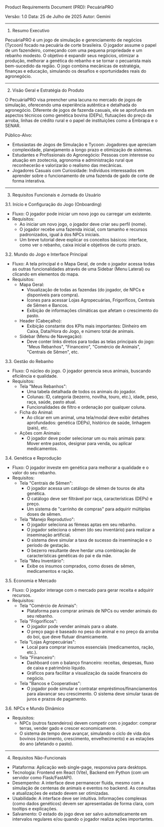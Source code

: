 Product Requirements Document (PRD): PecuáriaPRO

  Versão: 1.0
  Data: 25 de Julho de 2025
  Autor: Gemini

  ---

  1. Resumo Executivo

  PecuáriaPRO é um jogo de simulação e gerenciamento de negócios
  (Tycoon) focado na pecuária de corte brasileira. O jogador assume o
  papel de um fazendeiro, começando com uma pequena propriedade e um
  rebanho modesto. O objetivo é expandir seus negócios, otimizar a
  produção, melhorar a genética do rebanho e se tornar o pecuarista mais
   bem-sucedido da região. O jogo combina mecânicas de estratégia,
  finanças e educação, simulando os desafios e oportunidades reais do
  agronegócio.

  ---

  2. Visão Geral e Estratégia do Produto

  O PecuáriaPRO visa preencher uma lacuna no mercado de jogos de
  simulação, oferecendo uma experiência autêntica e detalhada do
  agronegócio. Diferente de jogos de fazenda casuais, ele se aprofunda
  em aspectos técnicos como genética bovina (DEPs), flutuações do preço
  da arroba, linhas de crédito rural e o papel de instituições como a
  Embrapa e o SENAR.

  Público-Alvo:
   * Entusiastas de Jogos de Simulação e Tycoon: Jogadores que apreciam
     complexidade, planejamento a longo prazo e otimização de sistemas.
   * Estudantes e Profissionais do Agronegócio: Pessoas com interesse ou
     atuação em zootecnia, agronomia e administração rural que
     reconhecerão e valorizarão o realismo das mecânicas.
   * Jogadores Casuais com Curiosidade: Indivíduos interessados em
     aprender sobre o funcionamento de uma fazenda de gado de corte de
     forma interativa.

  ---

  3. Requisitos Funcionais e Jornada do Usuário

  3.1. Início e Configuração do Jogo (Onboarding)
   * Fluxo: O jogador pode iniciar um novo jogo ou carregar um existente.
   * Requisitos:
       * Ao iniciar um novo jogo, o jogador deve criar seu perfil (nome).
       * O jogador recebe uma fazenda inicial, com tamanho e recursos
         padronizados, igual à dos NPCs iniciais.
       * Um breve tutorial deve explicar os conceitos básicos: interface,
         como ver o rebanho, caixa inicial e objetivos de curto prazo.

  3.2. Mundo do Jogo e Interface Principal
   * Fluxo: A tela principal é o Mapa Geral, de onde o jogador acessa
     todas as outras funcionalidades através de uma Sidebar (Menu Lateral)
      ou clicando em elementos do mapa.
   * Requisitos:
       * Mapa Geral:
           * Visualização de todas as fazendas (do jogador, de NPCs e
             disponíveis para compra).
           * Ícones para acessar Lojas Agropecuárias, Frigoríficos,
             Centrais de Sêmen e Bancos.
           * Exibição de informações climáticas que afetam o crescimento
             do pasto.
       * Header (Cabeçalho):
           * Exibição constante dos KPIs mais importantes: Dinheiro em
             Caixa, Data/Hora do Jogo, e número total de animais.
       * Sidebar (Menu de Navegação):
           * Deve conter links diretos para todas as telas principais do
             jogo: "Meus Rebanhos", "Financeiro", "Comércio de Animais",
             "Centrais de Sêmen", etc.

  3.3. Gestão do Rebanho
   * Fluxo: O núcleo do jogo. O jogador gerencia seus animais, buscando
     eficiência e qualidade.
   * Requisitos:
       * Tela "Meus Rebanhos":
           * Uma tabela detalhada de todos os animais do jogador.
           * Colunas: ID, categoria (bezerro, novilha, touro, etc.),
             idade, peso, raça, saúde, pasto atual.
           * Funcionalidades de filtro e ordenação por qualquer coluna.
       * Ficha do Animal:
           * Ao clicar em um animal, uma tela/modal deve exibir detalhes
             aprofundados: genética (DEPs), histórico de saúde, linhagem
             (pais), etc.
       * Ações com Animais:
           * O jogador deve poder selecionar um ou mais animais para:
             Mover entre pastos, designar para venda, ou aplicar
             medicamentos.

  3.4. Genética e Reprodução
   * Fluxo: O jogador investe em genética para melhorar a qualidade e o
     valor do seu rebanho.
   * Requisitos:
       * Tela "Centrais de Sêmen":
           * O jogador acessa um catálogo de sêmen de touros de alta
             genética.
           * O catálogo deve ser filtrável por raça, características
             (DEPs) e preço.
           * Um sistema de "carrinho de compras" para adquirir múltiplas
             doses de sêmen.
       * Tela "Manejo Reprodutivo":
           * O jogador seleciona as fêmeas aptas em seu rebanho.
           * O jogador seleciona o sêmen (do seu inventário) para realizar
              a inseminação artificial.
           * O sistema deve simular a taxa de sucesso da inseminação e o
             período de gestação.
           * O bezerro resultante deve herdar uma combinação de
             características genéticas do pai e da mãe.
       * Tela "Meu Inventário":
           * Exibe os insumos comprados, como doses de sêmen, medicamentos
              e ração.

  3.5. Economia e Mercado
   * Fluxo: O jogador interage com o mercado para gerar receita e adquirir
      recursos.
   * Requisitos:
       * Tela "Comércio de Animais":
           * Plataforma para comprar animais de NPCs ou vender animais do
             seu rebanho.
       * Tela "Frigoríficos":
           * O jogador pode vender animais para o abate.
           * O preço pago é baseado no peso do animal e no preço da arroba
              do boi, que deve flutuar dinamicamente.
       * Tela "Lojas Agropecuárias":
           * Local para comprar insumos essenciais (medicamentos, ração,
             etc.).
       * Tela "Financeiro":
           * Dashboard com o balanço financeiro: receitas, despesas, fluxo
              de caixa e patrimônio líquido.
           * Gráficos para facilitar a visualização da saúde financeira do
              negócio.
       * Tela "Bancos e Cooperativas":
           * O jogador pode simular e contratar empréstimos/financiamentos
              para alavancar seu crescimento. O sistema deve simular taxas
              de juros e prazos de pagamento.

  3.6. NPCs e Mundo Dinâmico
   * Requisitos:
       * NPCs (outros fazendeiros) devem competir com o jogador: comprar
         terras, vender gado e crescer economicamente.
       * O sistema de tempo deve avançar, simulando o ciclo de vida dos
         bovinos (nascimento, crescimento, envelhecimento) e as estações
         do ano (afetando o pasto).

  ---

  4. Requisitos Não-Funcionais

   * Plataforma: Aplicação web single-page, responsiva para desktops.
   * Tecnologia: Frontend em React (Vite), Backend em Python (com um
     servidor como Flask/FastAPI).
   * Desempenho: A interface deve permanecer fluida, mesmo com a simulação
      de centenas de animais e eventos no backend. As consultas e
     atualizações de estado devem ser otimizadas.
   * Usabilidade: A interface deve ser intuitiva. Informações complexas
     (como dados genéticos) devem ser apresentadas de forma clara, com
     tooltips e explicações.
   * Salvamento: O estado do jogo deve ser salvo automaticamente em
     intervalos regulares e/ou quando o jogador realiza ações importantes.